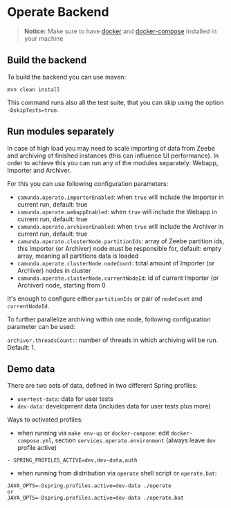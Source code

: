 # Operate Backend

> **Notice:** Make sure to have [docker](https://docs.docker.com/install/)
> and [docker-compose](https://docs.docker.com/compose/install/) installed
> in your machine

## Build the backend

To build the backend you can use maven:

```
mvn clean install
```

This command runs also all the test suite, that you can skip using the
option `-DskipTests=true`.

## Run modules separately

In case of high load you may need to scale importing of data from Zeebe and archiving of finished instances (this can influence UI performance).
In order to achieve this you can run any of the modules separately: Webapp, Importer and Archiver.

For this you can use following configuration parameters:
* `camunda.operate.importerEnabled`: when `true` will include the Importer in current run, default: true
* `camunda.operate.webappEnabled`: when `true` will include the Webapp in current run, default: true
* `camunda.operate.archiverEnabled`: when `true` will include the Archiver in current run, default: true
* `camunda.operate.clusterNode.partitionIds`: array of Zeebe partition ids, this Importer (or Archiver) node must be responsible for, default: empty array, meaning all partitions data is loaded
* `camunda.operate.clusterNode.nodeCount`: total amount of Importer (or Archiver) nodes in cluster
* `camunda.operate.clusterNode.currentNodeId`: id of current Importer (or Archiver) node, starting from 0

It's enough to configure either `partitionIds` or pair of `nodeCount` and `currentNodeId`.

To further parallelize archiving within one node, following configuration parameter can be used:

`archiver.threadsCount:`: number of threads in which archiving will be run. Default: 1.

## Demo data

There are two sets of data, defined in two different Spring profiles:

- `usertest-data`: data for user tests
- `dev-data`: development data (includes data for user tests plus more)

Ways to activated profiles:

- when running via `make env-up` or `docker-compose`: edit `docker-compose.yml`, section `services.operate.environment` (always leave `dev` profile active)
```text
- SPRING_PROFILES_ACTIVE=dev,dev-data,auth
```
- when running from distribution via `operate` shell script or `operate.bat`:
```text
JAVA_OPTS=-Dspring.profiles.active=dev-data ./operate
or 
JAVA_OPTS=-Dspring.profiles.active=dev-data ./operate.bat
```